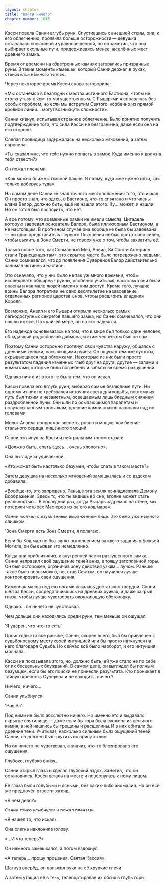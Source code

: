 ```yaml
---
layout: chapter
title: "Найти ничего"
chapter_number: 1645
---
```




Кэсси повела Санни вглубь руин. Спустившись с внешней стены, она, к его облегчению, проявила больше осторожности — девушка оставалась спокойной и уравновешенной, но он заметил, что она выбирает окольные пути, придерживаясь менее населённых мест древнего замка.

Время от времени на обветренных камнях загорались призрачные руны. В такие моменты камешек, который Санни держал в руках, становился немного теплее.

Через некоторое время Кэсси снова заговорила:

«Мы останемся в безлюдных местах истинного Бастиона, чтобы не столкнуться с кем-то могущественным. С Рыцарями я справлюсь без особых проблем, но если мы встретим Святого, особенно из прямой кровной линии... могут возникнуть сложности».

Санни кивнул, испытывая странное облегчение. Было приятно получить подтверждение того, что сила Кэсси не безгранична, даже если она на его стороне.

Слепая провидица задержалась на несколько мгновений, а затем спросила:

«Ты сказал мне, что тебе нужно попасть в замок. Куда именно я должна тебя отвести?»

Он пожал плечами.

«Как можно ближе к главной башне. Я пойму, куда мне нужно идти, как только доберусь туда».

На самом деле Санни не знал точного местоположения того, что искал. Он просто знал, что здесь, в Бастионе, что-то спрятано и что члены клана Валор, должно быть, ещё не нашли этого. Ну... может, и нашли. Но он готов был поспорить, что нет.

А всё потому, что временные рамки не имели смысла. Цитадель, которую завоевал основатель Валора, была иллюзорным Бастионом, а не настоящим. В противном случае она вообще не была бы завоёвана — ни один представитель Первого Поколения не был достаточно силён, чтобы выжить в Зоне Смерти, не говоря уже о том, чтобы захватить её.

Только после того, как Сломанный Меч, Анвил, Ки Сонг и Астерион стали Трансцендентами, это скрытое место было потревожено людьми. Санни сомневался, что до появления Суверенов Валор действительно занимал истинный Бастион.

Это означало, что у них было не так уж много времени, чтобы исследовать обширные руины, особенно учитывая, насколько они были опасны и как мало людей имели к ним доступ. Кроме того, лучшие воины Валора потратили не одно десятилетие на завоевание отдалённых регионов Царства Снов, чтобы расширить владения Короля.

Возможно, Анвил и его Рыцари открыли несколько самых легкодоступных секретов павшего замка, но Санни сомневался, что они нашли их все. По крайней мере, он на это надеялся.

Его надежда основывалась на том, что в мире был только один человек, обладавший родословной даймона, и этим человеком был он сам.

Поэтому Санни осторожно протянул свои чувства наружу, общаясь с древними тенями, населяющими руины. Он ощущал тёмные пустоты, скрывающиеся под обломками. Некоторые из них были просто результатом падения каменных глыб друг на друга, другие — залами и комнатами, которые были погребены и забыты во время разрушений.

Однако ничто из этого не было тем, что он искал.

Кэсси повела его вглубь руин, выбирая самые безлюдные пути. Ни одному из них не требовался источник света для ходьбы, поэтому их путь был тихим и незаметным, освещаемым лишь бледным сиянием раздробленной луны. Они шли по осыпающимся парапетам и полузасыпанным тропинкам, древние камни опасно нависали над их головами.

Молот Анвила продолжал звенеть, ровно и мощно, как биение стального сердца, лишённого эмоций.

Санни взглянул на Кэсси и нейтральным тоном сказал:

«Должно быть, спать здесь... очень хлопотно».

Она выглядела удивлённой.

«Кто может быть настолько безумен, чтобы спать в таком месте?»

Затем девушка на несколько мгновений замешкалась и со вздохом добавила:

«Вообще-то, это запрещено. Раньше эта земля принадлежала Демону Воображения. Здесь то, что ты видишь во сне, вполне может стать реальностью... В последний раз, когда Рыцарь задремал на стене, мы потеряли четырёх Мастеров из-за его кошмара».

Санни молчал с изумлённым выражением лица. Это было уже немного слишком.

'Зона Смерти есть Зона Смерти, я полагаю'.

Если бы Кошмар не был занят выполнением важного задания в Божьей Могиле, он бы вызвал его немедленно.

Когда они приблизились к внутренней части разрушенного замка, Санни направил своё ощущение теней вниз, в толщу затопленной горы. Он был осторожен, ограничив зону действия узким... лучом. Раньше такое было невозможно, но, став Святым, он научился лучше контролировать свои ощущения.

Каменная масса под его ногами казалась достаточно твёрдой. Санни шёл за Кэсси, сосредоточившись на древних руинах, и даже закрыл глаза, чтобы лучше чувствовать окружающую обстановку.

Однако... он ничего не чувствовал.

Чем дольше они находились среди руин, тем меньше он ощущал.

'Я уверен, что что-то есть'.

Происходи это всё раньше, Санни, скорее всего, был бы привлечён к судьбоносному месту своей интуицией или бы просто наткнулся на него благодаря Судьбе. Но сейчас всё было наоборот, и его интуиция молчала.

Кэсси не показывала этого, но, должно быть, ей уже стало не по себе от их бесцельных блужданий. В самом деле, он выглядел бы полным безумцем, если бы его поиски не принесли результата. Кто проникает в тайную крепость Суверена и не находит... ничего?

Ничего, ничего...

Санни улыбнулся.

'Нашёл'.

Под ними не было абсолютно ничего. Но именно это и выдавало скрытое святилище — даже если бы гора была сложена из цельного камня, в ней нашлись бы трещины и расщелины. И в них обитали бы древние тени. Учитывая, насколько сильным было ощущений теней Санни, он должен был ощутить их присутствие.

Но он ничего не чувствовал, а значит, что-то блокировало его ощущения.

Глубоко, глубоко внизу...

Санни открыл глаза и сделал глубокий вздох. Заметив, что он остановился, Кэсси встала на месте и повернулась к нему лицом.

Её глаза были голубыми и ясными, без каких-либо аномалий. Но он всё же предпочёл отвести взгляд.

«В чём дело?»

Санни тонко улыбнулся и пожал плечами.

«Я нашёл то, что искал».

Она слегка наклонила голову.

«...И что теперь?»

Он немного замешкался, а потом вздохнул.

«А теперь... прошу прощения, Святая Кассия».

Шагнув вперёд, он положил руки на её хрупкие плечи.

А затем утащил её в тень, телепортировав их обоих в глубь горы.

